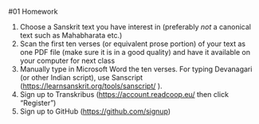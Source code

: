 #01 Homework
1.	Choose a Sanskrit text you have interest in (preferably *not* a canonical text  such as Mahabharata etc.)
2.	Scan the first ten verses (or equivalent prose portion) of your text as one PDF file (make sure it is in a good quality) and have it available on your computer for next class
3.	Manually type in Microsoft Word the ten verses. For typing Devanagari (or other Indian script), use Sanscript (https://learnsanskrit.org/tools/sanscript/ ).
4.	Sign up to Transkribus (https://account.readcoop.eu/ then click “Register”)
5.	Sign up to GitHub (https://github.com/signup)
